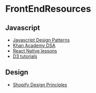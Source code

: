 # FrontEndResources

<h2>Javascript</h2>
<ul>
<li><a href="https://addyosmani.com/resources/essentialjsdesignpatterns/book/">Javascript Design Patterns</a></li>
<li><a href="https://www.khanacademy.org/computing/computer-science/algorithms#algorithms-more-learning">Khan Academy DSA</a></li>
<li><a href="https://school.shoutem.com/">React Native lessons</a></li>
<li><a href="https://github.com/d3/d3/wiki/Tutorials">D3 tutorials</a></li>
</ul>

<h2>Design</h2>
<ul>
<li><a href="https://polaris.shopify.com/principles/principles">Shopify Design Principles</a></li>
</ul>
